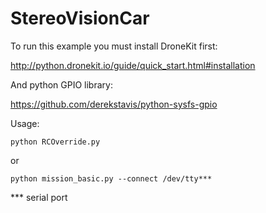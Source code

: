 # StereoVisionCar

  To run this example you must install DroneKit first:
  
  http://python.dronekit.io/guide/quick_start.html#installation
  
  And python GPIO library:
  
  https://github.com/derekstavis/python-sysfs-gpio
  
Usage: 

    python RCOverride.py
  
  or
  
    python mission_basic.py --connect /dev/tty***
 
  *** serial port

  
  
  
